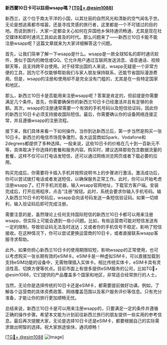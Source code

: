 **新西蘭10日卡可以註冊wsapp嗎？[[TG💪+ @esim1088](https://t.me/s/esim1088)]**

新西兰，这个位于南太平洋的小国，以其壮丽的自然风光和清新的空气闻名于世。无论是想逃离都市喧嚣，还是寻找灵感的旅行者，这里都是一个不可错过的目的地。而说到旅行，大家一定都会关心如何在异国他乡保持通讯畅通，尤其是现在社交媒体和即时通讯工具如此普及的时代。那么问题来了——新西兰10日卡能不能注册wsapp呢？这篇文章就来为大家详细解答这个问题。

首先，让我们简单了解一下wsapp是什么。wsapp是一款全球知名的即时通讯软件，类似于国内的微信或QQ。它允许用户通过互联网发送消息、语音通话、视频聊天等，且支持跨平台使用。对于经常出国的人来说，wsapp无疑是一个非常方便的工具，因为它不仅能够帮助我们与家人朋友保持联系，还能节省国际漫游费用。但是，wsapp的注册和使用却不是完全没有门槛的，尤其是在一些特定国家和地区。

那么，新西兰10日卡是否能用来注册wsapp呢？答案是肯定的，但前提是你需要满足几个条件。首先，你需要确保你的新西兰10日卡已经激活并且有足够的余额。其次，wsapp的注册通常需要一个有效的手机号码以及短信验证码，因此你的新西兰10日卡必须支持接收国际短信。最后，你需要确认你的设备网络连接正常，并且遵循wsapp的注册流程。

接下来，我们具体来看一下如何操作。当你到达新西兰后，第一步当然是购买一张10日卡。新西兰的电信市场竞争激烈，各大运营商如Spark、Vodafone和2degrees都提供了多种选择。一般来说，这些10日卡的价格在几十到一百新元不等，具体取决于你选择的套餐和服务内容。购买时，建议选择那些包含数据流量的套餐，这样不仅可以打电话发短信，还可以通过网络浏览网页或者下载必要的应用。

购买完成后，你需要将卡插入手机并按照说明书上的步骤进行激活。激活成功后，你可以尝试拨打电话或者发送短信，以确保服务正常工作。此时，你可以开始考虑注册wsapp了。打开手机浏览器，输入wsapp官网地址，下载官方客户端。安装完成后，打开应用程序，点击“注册”按钮。此时，系统会要求你输入手机号码。输入新西兰10日卡的号码后，wsapp会向该号码发送一条短信验证码。如果一切顺利，输入验证码后即可完成注册。

需要注意的是，虽然理论上任何支持国际短信的新西兰10日卡都可以用来注册wsapp，但实际上可能会遇到一些小问题。比如，有些运营商可能对短信发送有一定的限制，导致验证码无法及时送达；又或者你的手机信号不稳定，影响了短信接收。在这种情况下，你可以尝试更换运营商的10日卡，或者直接联系wsapp客服寻求帮助。

此外，如果你担心新西兰10日卡的使用期限较短，影响wsapp的正常使用，也可以考虑购买一张长期有效的eSIM卡。eSIM卡是一种虚拟SIM卡，可以直接加载到支持eSIM功能的设备中，无需物理插入实体卡。相比传统实体卡，eSIM卡具有灵活性高、切换方便等优点。目前市面上有很多提供eSIM服务的公司，比如TG💪+ @esim1088，它们提供的产品覆盖多个国家和地区，非常适合经常旅行的人士。

当然，无论你是选择传统的10日卡还是eSIM卡，都需要提前做好功课。例如，了解各个运营商的具体资费政策、网络覆盖范围以及客户服务评价等信息。只有充分准备，才能让你的旅行更加顺畅无忧。

总结来说，新西兰10日卡是可以用来注册wsapp的，只要满足一定的条件并遵循正确的操作步骤。希望本文能为计划前往新西兰旅行的朋友提供一些实用的参考信息。最后再次提醒大家，无论是选择10日卡还是eSIM卡，都要根据自己的实际需求做出明智的选择。祝大家旅途愉快，通讯顺畅！

[[TG💪+ @esim1088](https://t.me/s/esim1088) ![Image](https://i.postimg.cc/4NQfJmqS/Snipaste-2025-05-13-00-14-12.png)]